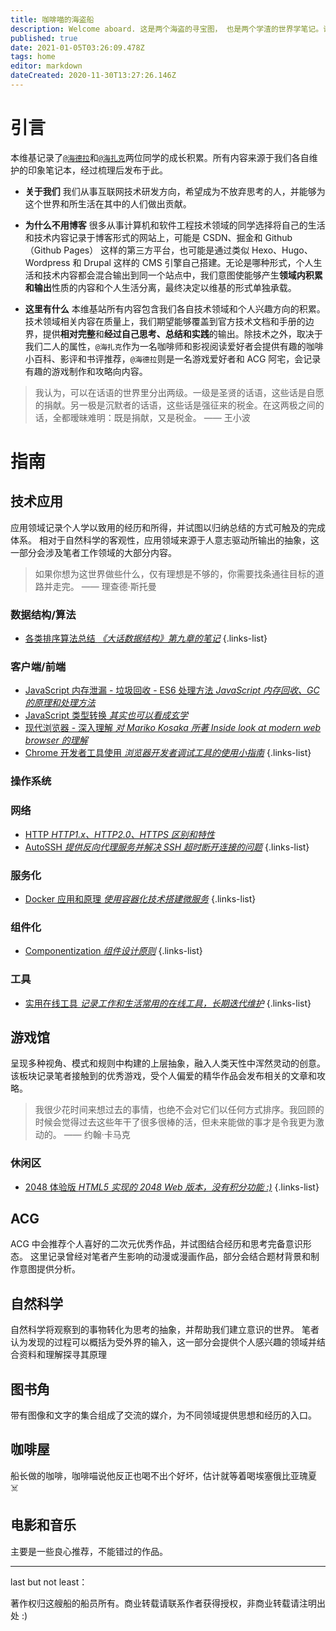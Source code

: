 ```yaml
---
title: 咖啡喵的海盗船
description: Welcome aboard. 这是两个海盗的寻宝图， 也是两个学渣的世界学笔记。请随意参观 :)
published: true
date: 2021-01-05T03:26:09.478Z
tags: home
editor: markdown
dateCreated: 2020-11-30T13:27:26.146Z
---
```


# 引言

本维基记录了[`@海德拉`](https://blog.jovipro.com/)和[`@海扎克`](https://hijack.rocks/)两位同学的成长积累。所有内容来源于我们各自维护的印象笔记本，经过梳理后发布于此。

- **关于我们**
  我们从事互联网技术研发方向，希望成为不放弃思考的人，并能够为这个世界和所生活在其中的人们做出贡献。

- **为什么不用博客**
  很多从事计算机和软件工程技术领域的同学选择将自己的生活和技术内容记录于博客形式的网站上，可能是 CSDN、掘金和 Github（Github Pages） 这样的第三方平台，也可能是通过类似 Hexo、Hugo、Wordpress 和 Drupal 这样的 CMS 引擎自己搭建。无论是哪种形式，个人生活和技术内容都会混合输出到同一个站点中，我们意图使能够产生**领域内积累和输出**性质的内容和个人生活分离，最终决定以维基的形式单独承载。

- **这里有什么**
  本维基站所有内容包含我们各自技术领域和个人兴趣方向的积累。技术领域相关内容在质量上，我们期望能够覆盖到官方技术文档和手册的边界，提供**相对完整**和**经过自己思考、总结和实践**的输出。除技术之外，取决于我们二人的属性，`@海扎克`作为一名咖啡师和影视阅读爱好者会提供有趣的咖啡小百科、影评和书评推荐，`@海德拉`则是一名游戏爱好者和 ACG 阿宅，会记录有趣的游戏制作和攻略向内容。
  
> 我认为，可以在话语的世界里分出两级。一级是圣贤的话语，这些话是自愿的捐献。另一极是沉默者的话语，这些话是强征来的税金。在这两极之间的话，全都暧昧难明：既是捐献，又是税金。
  —— 王小波


# 指南

## 技术应用

应用领域记录个人学以致用的经历和所得，并试图以归纳总结的方式可触及的完成体系。
相对于自然科学的客观性，应用领域来源于人意志驱动所输出的抽象，这一部分会涉及笔者工作领域的大部分内容。

> 如果你想为这世界做些什么，仅有理想是不够的，你需要找条通往目标的道路并走完。
  —— 理查德·斯托曼

### 数据结构/算法

- [各类排序算法总结 *《大话数据结构》第九章的笔记*](/zh/technology/algorithm/sort)
{.links-list}

### 客户端/前端

- [JavaScript 内存泄漏 - 垃圾回收 - ES6 处理方法 *JavaScript 内存回收、GC 的原理和处理方法*](/zh/technology/web/performance)
- [JavaScript 类型转换 *其实也可以看成玄学*](/zh/technology/web/type-conversion)
- [现代浏览器 - 深入理解 *对 Mariko Kosaka 所著 Inside look at modern web browser 的理解*](/zh/technology/web/inside-look-at-browser)
- [Chrome 开发者工具使用 *浏览器开发者调试工具的使用小指南*](/zh/technology/web/chrome-devtools)
{.links-list}

### 操作系统

### 网络

- [HTTP *HTTP1.x、HTTP2.0、HTTPS 区别和特性*](/zh/technology/network/http)
- [AutoSSH *提供反向代理服务并解决 SSH 超时断开连接的问题*](/zh/technology/network/autossh)
{.links-list}

### 服务化

- [Docker 应用和原理 *使用容器化技术搭建微服务*](/zh/technology/saas/docker)
{.links-list}

### 组件化

- [Componentization *组件设计原则*](/zh/technology/componentization/component-design)
{.links-list}

### 工具

- [实用在线工具 *记录工作和生活常用的在线工具，长期迭代维护*](/zh/technology/tools/online)
{.links-list}

## 游戏馆

呈现多种视角、模式和规则中构建的上层抽象，融入人类天性中浑然灵动的创意。
该板块记录笔者接触到的优秀游戏，受个人偏爱的精华作品会发布相关的文章和攻略。

> 我很少花时间来想过去的事情，也绝不会对它们以任何方式排序。我回顾的时候会觉得过去这些年干了很多很棒的活，但未来能做的事才是令我更为激动的。
  —— 约翰·卡马克
  
### 休闲区

- [2048 体验版 *HTML5 实现的 2048 Web 版本，没有积分功能 :)*](/zh/games/casual/2048)
{.links-list}

## ACG

ACG 中会推荐个人喜好的二次元优秀作品，并试图结合经历和思考完备意识形态。
这里记录曾经对笔者产生影响的动漫或漫画作品，部分会结合题材背景和制作意图提供分析。

## 自然科学

自然科学将观察到的事物转化为思考的抽象，并帮助我们建立意识的世界。
笔者认为发现的过程可以概括为受外界的输入，这一部分会提供个人感兴趣的领域并结合资料和理解探寻其原理

## 图书角

带有图像和文字的集合组成了交流的媒介，为不同领域提供思想和经历的入口。


## 咖啡屋

船长做的咖啡，咖啡喵说他反正也喝不出个好坏，估计就等着喝埃塞俄比亚瑰夏 ☠️


## 电影和音乐 

主要是一些良心推荐，不能错过的作品。

---

last but not least：

著作权归这艘船的船员所有。商业转载请联系作者获得授权，非商业转载请注明出处 :)